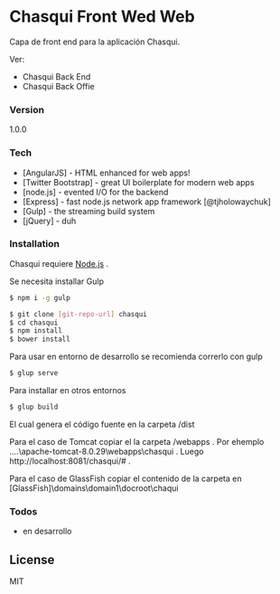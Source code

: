 # Chasqui Front Wed Web

Capa de front end para la aplicación Chasqui.

Ver:
  - Chasqui Back End
  - Chasqui Back Offie


### Version
1.0.0
### Tech

* [AngularJS] - HTML enhanced for web apps!
* [Twitter Bootstrap] - great UI boilerplate for modern web apps
* [node.js] - evented I/O for the backend
* [Express] - fast node.js network app framework [@tjholowaychuk]
* [Gulp] - the streaming build system
* [jQuery] - duh

### Installation

Chasqui requiere [Node.js](https://nodejs.org/) .

Se necesita installar Gulp

```sh
$ npm i -g gulp
```

```sh
$ git clone [git-repo-url] chasqui
$ cd chasqui
$ npm install
$ bower install
```

Para usar en entorno de desarrollo se recomienda correrlo con gulp
```sh
$ glup serve
```

Para installar en otros entornos 
```sh
$ glup build
```
El cual genera el código fuente en la carpeta /dist

Para el caso de Tomcat copiar el la carpeta /webapps .
Por ehemplo ....\apache-tomcat-8.0.29\webapps\chasqui  .
Luego http://localhost:8081/chasqui/# .

Para el caso de GlassFish copiar el contenido de la carpeta en [GlassFish]\\domains\\domain1\\docroot\\chaqui


### Todos

 - en desarrollo
 
License
----

MIT
